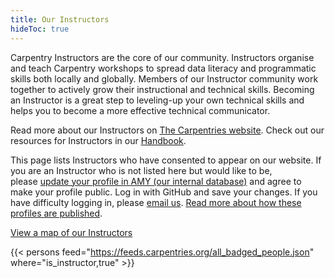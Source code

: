 ```yaml
---
title: Our Instructors
hideToc: true 
---
```


Carpentry Instructors are the core of our community. Instructors organise and teach Carpentry workshops to spread data literacy and programmatic skills both locally and globally. Members of our Instructor community work together to actively grow their instructional and technical skills. Becoming an Instructor is a great step to leveling-up your own technical skills and helps you to become a more effective technical communicator.

Read more about our Instructors on [The Carpentries website](https://carpentries.org/community/#instructors). Check out our resources for Instructors in our [Handbook](https://docs.carpentries.org/topic_folders/for_instructors/index.html).

This page lists Instructors who have consented to appear on our website. If you are an Instructor who is not listed here but would like to be, please [update your profile in AMY (our internal database)](https://amy.carpentries.org/) and agree to make your profile public. Log in with GitHub and save your changes. If you have difficulty logging in, please [email us](mailto:team@carpentries.org). [Read more about how these profiles are published](https://carpentries.org/community-member-profile-faq/).

[View a map of our Instructors](https://carpentries.org/instructors-map/)

{{< persons feed="https://feeds.carpentries.org/all_badged_people.json" where="is_instructor,true" >}}